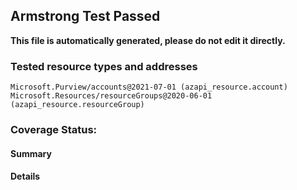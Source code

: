 ## Armstrong Test Passed

__This file is automatically generated, please do not edit it directly.__

### Tested resource types and addresses

```
Microsoft.Purview/accounts@2021-07-01 (azapi_resource.account)
Microsoft.Resources/resourceGroups@2020-06-01 (azapi_resource.resourceGroup)
```

### Coverage Status:

#### Summary



#### Details


